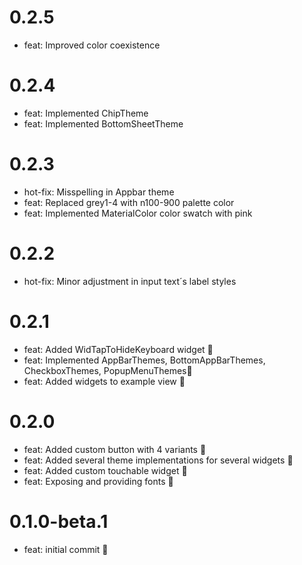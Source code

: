 # 0.2.5
- feat: Improved color coexistence

# 0.2.4
- feat: Implemented ChipTheme
- feat: Implemented BottomSheetTheme

# 0.2.3
- hot-fix: Misspelling in Appbar theme
- feat: Replaced grey1-4 with n100-900 palette color
- feat: Implemented MaterialColor color swatch with pink

# 0.2.2
- hot-fix: Minor adjustment in input text´s label styles

# 0.2.1
- feat: Added WidTapToHideKeyboard widget 🎉
- feat: Implemented AppBarThemes, BottomAppBarThemes, CheckboxThemes, PopupMenuThemes🎉
- feat: Added widgets to example view 🎉
# 0.2.0

- feat: Added custom button with 4 variants 🎉
- feat: Added several theme implementations for several widgets 🎉
- feat: Added custom touchable widget 🎉
- feat: Exposing and providing fonts 🎉

# 0.1.0-beta.1

- feat: initial commit 🎉
